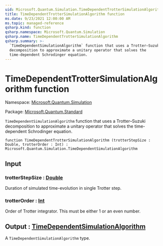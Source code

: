 ```yaml
---
uid: Microsoft.Quantum.Simulation.TimeDependentTrotterSimulationAlgorithm
title: TimeDependentTrotterSimulationAlgorithm function
ms.date: 9/23/2021 12:00:00 AM
ms.topic: managed-reference
qsharp.kind: function
qsharp.namespace: Microsoft.Quantum.Simulation
qsharp.name: TimeDependentTrotterSimulationAlgorithm
qsharp.summary: >-
  `TimeDependentSimulationAlgorithm` function that uses a Trotter–Suzuki
  decomposition to approximate a unitary operator that solves the
  time-dependent Schrodinger equation.
---
```


# TimeDependentTrotterSimulationAlgorithm function

Namespace: [Microsoft.Quantum.Simulation](xref:Microsoft.Quantum.Simulation)

Package: [Microsoft.Quantum.Standard](https://nuget.org/packages/Microsoft.Quantum.Standard)


`TimeDependentSimulationAlgorithm` function that uses a Trotter–Suzukidecomposition to approximate a unitary operator that solves thetime-dependent Schrodinger equation.

```qsharp
function TimeDependentTrotterSimulationAlgorithm (trotterStepSize : Double, trotterOrder : Int) : Microsoft.Quantum.Simulation.TimeDependentSimulationAlgorithm
```


## Input

### trotterStepSize : [Double](xref:microsoft.quantum.qsharp.valueliterals#double-literals)

Duration of simulated time-evolution in single Trotter step.


### trotterOrder : [Int](xref:microsoft.quantum.qsharp.valueliterals#int-literals)

Order of Trotter integrator. This must be either 1 or an even number.



## Output : [TimeDependentSimulationAlgorithm](xref:Microsoft.Quantum.Simulation.TimeDependentSimulationAlgorithm)

A `TimeDependentSimulationAlgorithm` type.